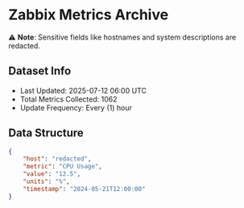 # Zabbix Metrics Archive

⚠️ **Note**: Sensitive fields like hostnames and system descriptions are redacted.

## Dataset Info
- Last Updated: 2025-07-12 06:00 UTC
- Total Metrics Collected: 1062
- Update Frequency: Every (1) hour

## Data Structure
```json
{
    "host": "redacted",
    "metric": "CPU Usage",
    "value": "12.5",
    "units": "%",
    "timestamp": "2024-05-21T12:00:00"
}
```
